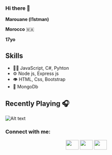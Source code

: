 ### Hi there 👋


**Marouane (l1stman)** 

**Morocco** 🇲🇦

**17yo**

## Skills
- 👨‍💻 JavaScript, C#, Pyhton
- ⚙️ Node js, Express js
- 👁️ HTML, Css, Bootstrap 
- 💽 MongoDb

<h2> Recently Playing 🎧</h2>

![Alt text](https://spotify-recently-played-readme.vercel.app/api?user=5cqgqne50aicudjnwmvl9m2as&count=1)


<h3 align="left">Connect with me:</h3>
<p align="center">
<a href="your link" target="blank"><img align="center" src="https://cdn.jsdelivr.net/npm/simple-icons@6.4.0/icons/twitter.svg" alt="" height="30" width="40" /></a>
<a href="your link" target="blank"><img align="center" src="https://cdn.jsdelivr.net/npm/simple-icons@6.4.0/icons/instagram.svg" alt="" height="30" width="40" /></a>
  <a href="your link" target="blank"><img align="center" src="https://cdn.jsdelivr.net/npm/simple-icons@6.4.0/icons/discord.svg" alt="" height="30" width="40" /></a>
</p>
